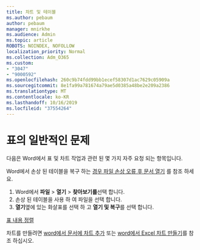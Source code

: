 ```yaml
---
title: 차트 및 테이블
ms.author: pebaum
author: pebaum
manager: mnirkhe
ms.audience: Admin
ms.topic: article
ROBOTS: NOINDEX, NOFOLLOW
localization_priority: Normal
ms.collection: Adm_O365
ms.custom:
- "3047"
- "9000592"
ms.openlocfilehash: 260c9b74fdd99bb1ecef58307d1ac7629c05909a
ms.sourcegitcommit: 8e1fa99a781674a79ae5d0385a48be2e209a2386
ms.translationtype: MT
ms.contentlocale: ko-KR
ms.lasthandoff: 10/16/2019
ms.locfileid: "37554264"
---
```

# <a name="common-issues-with-tables"></a>표의 일반적인 문제 

다음은 Word에서 표 및 차트 작업과 관련 된 몇 가지 자주 요청 되는 항목입니다.

Word에서 손상 된 테이블을 복구 하는 [경우 파일 손상 오류 후 문서 열기](https://support.office.com/article/47df9d48-2165-4411-a699-1786ac734bc3) 를 참조 하세요.

 1. Word에서 **파일** > **열기** > **찾아보기를**선택 합니다.
 2. 손상 된 테이블을 사용 하 여 파일을 선택 합니다.
 3. **열기**옆에 있는 화살표를 선택 하 고 **열기 및 복구**를 선택 합니다.

[표 내용 정렬](https://support.office.com/article/F8392477-4613-49CD-ABA6-7C2E48F1D91F)

차트를 만들려면 [word에서 문서에 차트 추가](https://support.office.com/article/ff48e3eb-5e04-4368-a39e-20df7c798932) 또는 [word에서 Excel 차트 만들기](https://support.office.com/article/11A7D2F0-4487-4A9B-BBC6-D50916CD4A57)를 참조 하십시오.